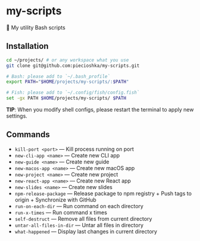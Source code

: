 # my-scripts

🔨 My utility Bash scripts

## Installation

```bash
cd ~/projects/ # or any workspace what you use
git clone git@github.com:piecioshka/my-scripts.git

# Bash: please add to `~/.bash_profile`
export PATH="$HOME/projects/my-scripts/:$PATH"

# Fish: please add to `~/.config/fish/config.fish`
set -gx PATH $HOME/projects/my-scripts/ $PATH
```

**TIP**: When you modify shell configs, please restart the terminal to apply new settings.

## Commands

- `kill-port <port>` — Kill process running on port
- `new-cli-app <name>` — Create new CLI app
- `new-guide <name>` — Create new guide
- `new-macos-app <name>` — Create new macOS app
- `new-project <name>` — Create new project
- `new-react-app <name>` — Create new React app
- `new-slides <name>` — Create new slides
- `npm-release-package` — Release package to npm registry + Push tags to origin + Synchronize with GitHub
- `run-on-each-dir` — Run command on each directory
- `run-x-times` — Run command x times
- `self-destruct` — Remove all files from current directory
- `untar-all-files-in-dir` — Untar all files in directory
- `what-happened` — Display last changes in current directory
